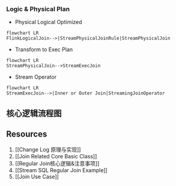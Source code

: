 ### Logic & Physical Plan

- Physical Logical Optimized
```mermaid
flowchart LR
FlinkLogicalJoin-->|StreamPhysicalJoinRule|StreamPhysicalJoin
```
- Transform to Exec Plan
```mermaid
flowchart LR
StreamPhysicalJoin-->StreamExecJoin
```
- Stream Operator
```mermaid
flowchart LR
StreamExecJoin-->|Inner or Outer Join|StreamingJoinOperator
```
## 核心逻辑流程图

## Resources
1. [[Change Log 原理与实现]]
2. [[Join Related Core Basic Class]]
3. [[Regular Join核心逻辑&注意事项]]
4. [[Stream SQL Regular Join Example]]
5. [[Join Use Case]]